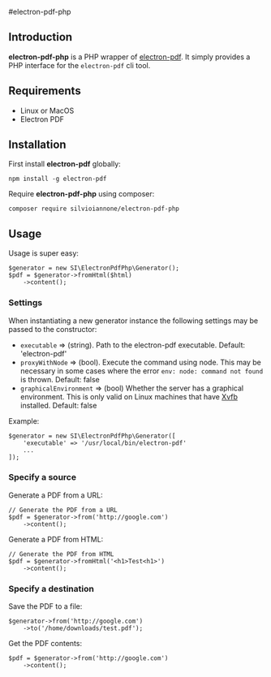 #electron-pdf-php

## Introduction

**electron-pdf-php** is a PHP wrapper of [electron-pdf](https://github.com/fraserxu/electron-pdf).
It simply provides a PHP interface for the `electron-pdf` cli tool.

## Requirements

- Linux or MacOS
- Electron PDF

## Installation

First install **electron-pdf** globally:

    npm install -g electron-pdf
    
Require **electron-pdf-php** using composer:

    composer require silvioiannone/electron-pdf-php
    
## Usage

Usage is super easy:

    $generator = new SI\ElectronPdfPhp\Generator();
    $pdf = $generator->fromHtml($html)
        ->content();
        
### Settings

When instantiating a new generator instance the following settings may be passed to the constructor:

- `executable` => (string). Path to the electron-pdf executable. Default: 'electron-pdf'
- `proxyWithNode` => (bool). Execute the command using node. This may be necessary in some cases 
   where the error `env: node: command not found` is thrown. Default: false
- `graphicalEnvironment` => (bool) Whether the server has a graphical environment. This is only
   valid on Linux machines that have 
   [Xvfb](https://www.x.org/archive/X11R7.6/doc/man/man1/Xvfb.1.xhtml) installed. Default: false

Example:

    $generator = new SI\ElectronPdfPhp\Generator([
        'executable' => '/usr/local/bin/electron-pdf'
        ...
    ]);
   
### Specify a source

Generate a PDF from a URL:
    
    // Generate the PDF from a URL
    $pdf = $generator->from('http://google.com')
        ->content();
        
Generate a PDF from HTML:

    // Generate the PDF from HTML
    $pdf = $generator->fromHtml('<h1>Test<h1>')
        ->content();

### Specify a destination

Save the PDF to a file:

    $generator->from('http://google.com')
        ->to('/home/downloads/test.pdf');

Get the PDF contents:

    $pdf = $generator->from('http://google.com')
        ->content();
